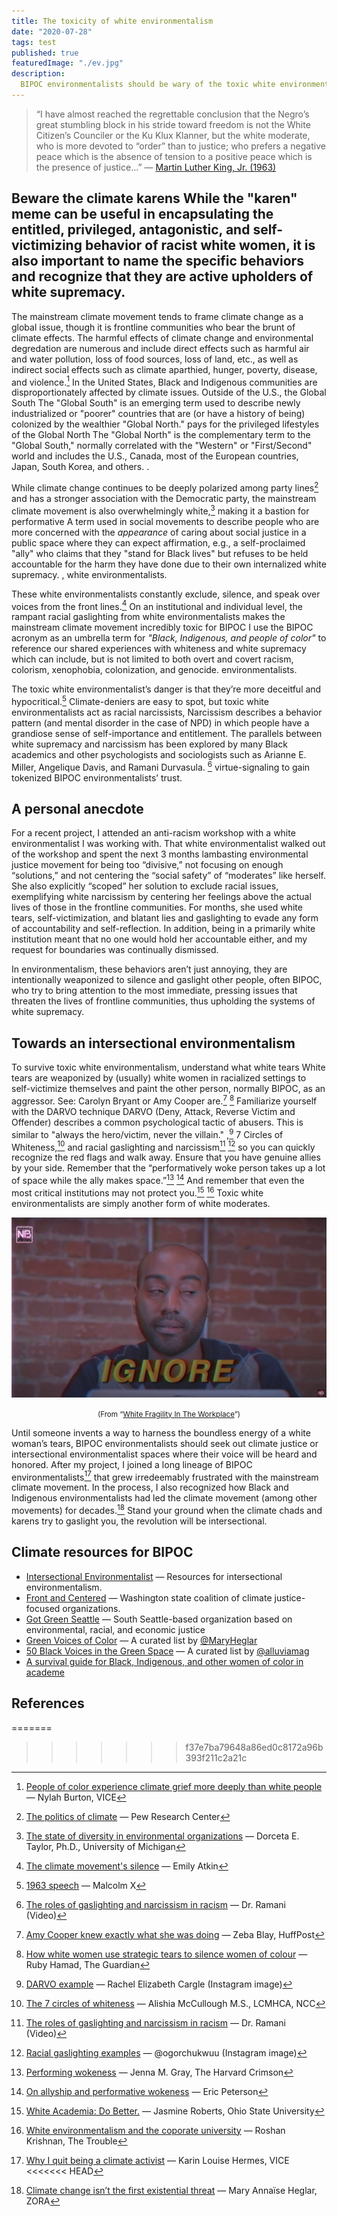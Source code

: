 ```yaml
---
title: The toxicity of white environmentalism
date: "2020-07-28"
tags: test
published: true
featuredImage: "./ev.jpg"
description:
  BIPOC environmentalists should be wary of the toxic white environmentalists who will shamelessly virtue signal while silencing and gaslighting those who dare demand accountability.
---
```


> “I have almost reached the regrettable conclusion that the Negro’s great stumbling block in his stride toward freedom is not the White Citizen’s Counciler or the Ku Klux Klanner, but the white moderate, who is more devoted to “order” than to justice; who prefers a negative peace which is the absence of tension to a positive peace which is the presence of justice…” — [Martin Luther King, Jr. (1963)](https://www.africa.upenn.edu/Articles_Gen/Letter_Birmingham.html)

## Beware the climate <a class="annotation">karens<span> While the "karen" meme can be useful in encapsulating the entitled, privileged, antagonistic, and self-victimizing behavior of racist white women, it is also important to name the specific behaviors and recognize that they are active upholders of white supremacy.</span></a>


The mainstream climate movement tends to frame climate change as a global issue, though it is frontline communities who bear the brunt of <a class="annotation">climate effects.<span>
  The harmful effects of climate change and environmental degredation are numerous and include direct effects such as harmful air and water pollution, loss of food sources, loss of land, etc., as well as indirect social effects such as climate aparthied, hunger, poverty, disease, and violence.</span></a>[^1]
In the United States, Black and Indigenous communities are disproportionately affected by climate issues. Outside of the U.S., the <a class="annotation">Global South<span>
  The "Global South" is an emerging term used to describe newly industrialized or "poorer" countries that are (or have a history of being) colonized by the wealthier "Global North."
</span></a> pays for the privileged lifestyles of the <a class="annotation">Global North<span>
  The "Global North" is the complementary term to the "Global South," normally correlated with the "Western" or "First/Second" world and includes the U.S., Canada, most of the European countries, Japan, South Korea, and others.
</span></a>.

While climate change continues to be deeply polarized among party lines[^2] and has a stronger association with the Democratic party, the mainstream climate movement is also overwhelmingly white,[^3] making it a bastion for <a class="annotation">performative<span>
  A term used in social movements to describe people who are more concerned with the <em>appearance</em> of caring about social justice in a public space where they can expect affirmation, e.g., a self-proclaimed "ally" who claims that they "stand for Black lives" but refuses to be held accountable for the harm they have done due to their own internalized white supremacy.
</span></a>, white environmentalists.

These white environmentalists constantly exclude, silence, and speak over voices from the front lines.[^4] On an institutional and individual level, the rampant racial gaslighting from white environmentalists makes the mainstream climate movement incredibly toxic for <a class="annotation">BIPOC<span>
  I use the BIPOC acronym as an umbrella term for <em>"Black, Indigenous, and people of color"</em> to reference our shared experiences with whiteness and white supremacy which can include, but is not limited to both overt and covert racism, colorism, xenophobia, colonization, and genocide.
</span></a> environmentalists.

The toxic white environmentalist’s danger is that they’re more deceitful and hypocritical.[^5] Climate-deniers are easy to spot, but toxic white environmentalists act as <a class="annotation">racial narcissists,<span>
  Narcissism describes a behavior pattern (and mental disorder in the case of NPD) in which people have a grandiose sense of self-importance and entitlement. The parallels between white supremacy and narcissism has been explored by many Black academics and other psychologists and sociologists such as Arianne E. Miller, Angelique Davis, and Ramani Durvasula.
</span></a>[^6] virtue-signaling to gain tokenized BIPOC environmentalists’ trust.

## A personal anecdote

For a recent project, I attended an anti-racism workshop with a white environmentalist I was working with. That white environmentalist walked out of the workshop and spent the next 3 months lambasting environmental justice movement for being too “divisive,” not focusing on enough “solutions,” and not centering the “social safety” of “moderates” like herself. She also explicitly “scoped” her solution to exclude racial issues, exemplifying white narcissism by centering her feelings above the actual lives of those in the frontline communities. For months, she used white tears, self-victimization, and blatant lies and gaslighting to evade any form of accountability and self-reflection. In addition, being in a primarily white institution meant that no one would hold her accountable either, and my request for boundaries was continually dismissed.

In environmentalism, these behaviors aren’t just annoying, they are intentionally weaponized to silence and gaslight other people, often BIPOC, who try to bring attention to the most immediate, pressing issues that threaten the lives of frontline communities, thus upholding the systems of white supremacy.

## Towards an intersectional environmentalism

To survive toxic white environmentalism, understand what <a class="annotation">white tears<span>
  White tears are weaponized by (usually) white women in racialized settings to self-victimize themselves and paint the other person, normally BIPOC, as an aggressor. See: Carolyn Bryant or Amy Cooper
</span></a> are.[^7] [^8] Familiarize yourself with the <a class="annotation">DARVO technique<span>
  DARVO (Deny, Attack, Reverse Victim and Offender) describes a common psychological tactic of abusers. This is similar to "always the hero/victim, never the villain."
</span></a>,[^9] 7 Circles of Whiteness,[^10] and racial gaslighting and narcissism[^6] [^11] so you can quickly recognize the red flags and walk away. Ensure that you have genuine allies by your side. Remember that the “performatively woke person takes up a lot of space while the ally makes space.”[^12] [^13] And remember that even the most critical institutions may not protect you.[^14] [^15] Toxic white environmentalists are simply another form of white moderates.

<center>

![Image of man with caption that says "ignore" from "White Fragility in the Workplace"](./ignore.png)

<small>
(From “<a href="https://www.youtube.com/watch?v=ZPDpcYEdiOg">White Fragility In The Workplace</a>”)
</small>
</center>

Until someone invents a way to harness the boundless energy of a white woman’s tears, BIPOC environmentalists should seek out climate justice or intersectional environmentalist spaces where their voice will be heard and honored. After my project, I joined a long lineage of BIPOC environmentalists[^16] that grew irredeemably frustrated with the mainstream climate movement. In the process, I also recognized how Black and Indigenous environmentalists had led the climate movement (among other movements) for decades.[^17] Stand your ground when the climate chads and karens try to gaslight you, the revolution will be intersectional.

## Climate resources for BIPOC

- [Intersectional Environmentalist](https://www.intersectionalenvironmentalist.com/) — Resources for intersectional environmentalism.
- [Front and Centered](https://frontandcentered.org/) — Washington state coalition of climate justice-focused organizations.
- [Got Green Seattle](https://gotgreenseattle.org/) — South Seattle-based organization based on environmental, racial, and economic justice
- [Green Voices of Color](https://twitter.com/i/lists/1087490564977819648) — A curated list by [@MaryHeglar](https://twitter.com/MaryHeglar)
- [50 Black Voices in the Green Space](https://www.instagram.com/p/CBOthLgncU_/?igshid=1p7sp5rdnwg5x) — A curated list by [@alluviamag](https://www.instagram.com/alluviamag/)
- [A survival guide for Black, Indigenous, and other women of color in academe](https://www.chronicle.com/article/a-survival-guide-for-black-indigenous-and-other-women-of-color-in-academe)

## References

[^1]: [People of color experience climate grief more deeply than white people](https://www.vice.com/en_us/article/v7ggqx/people-of-color-experience-climate-grief-more-deeply-than-white-people) — Nylah Burton, VICE

[^2]: [The politics of climate](https://www.pewresearch.org/science/2016/10/04/the-politics-of-climate/) — Pew Research Center

[^3]: [The state of diversity in environmental organizations](https://orgs.law.harvard.edu/els/files/2014/02/FullReport_Green2.0_FINALReducedSize.pdf) — Dorceta E. Taylor, Ph.D., University of Michigan

[^4]: [The climate movement's silence](https://heated.world/p/the-climate-movements-silence) — Emily Atkin

[^5]: [1963 speech](https://www.digitalhistory.uh.edu/disp_textbook.cfm?smtid=3&psid=3619) — Malcolm X

[^6]: [The roles of gaslighting and narcissism in racism](https://www.youtube.com/watch?v=4aZKNck6LDE) — Dr. Ramani (Video)

[^7]: [Amy Cooper knew exactly what she was doing](https://www.huffpost.com/entry/amy-cooper-knew-exactly-what-she-was-doing_n_5ecd1d89c5b6c1f281e0fbc5) — Zeba Blay, HuffPost

[^8]: [How white women use strategic tears to silence women of colour](https://www.theguardian.com/commentisfree/2018/may/08/how-white-women-use-strategic-tears-to-avoid-accountability) — Ruby Hamad, The Guardian

[^9]: [DARVO example](https://www.instagram.com/p/CBAAOX3HN7c/) — Rachel Elizabeth Cargle (Instagram image)

[^10]: [The 7 circles of whiteness](https://medium.com/@alishiamccullough/the-7-circles-of-whiteness-cb60e53d14e0) — Alishia McCullough M.S., LCMHCA, NCC

[^11]: [Racial gaslighting examples](https://www.instagram.com/p/CA82O3YlqUS/) — @ogorchukwuu (Instagram image) 

[^12]: [Performing wokeness](https://www.thecrimson.com/column/better-left-unsaid/article/2018/10/1/gray-performing-wokeness/) — Jenna M. Gray, The Harvard Crimson

[^13]: [On allyship and performative wokeness](https://medium.com/@Tawdry_Hepburn/on-allyship-and-performative-wokeness-30581808bf8b) — Eric Peterson

[^14]: [White Academia: Do Better.](https://medium.com/the-faculty/white-academia-do-better-fa96cede1fc5) — Jasmine Roberts, Ohio State University

[^15]: [White environmentalism and the coporate university](https://www.the-trouble.com/content/2020/4/27/white-environmentalism-and-the-corporate-university) — Roshan Krishnan, The Trouble

[^16]: [Why I quit being a climate activist](https://www.vice.com/en_us/article/g5x5ny/why-i-quit-being-a-climate-activist) — Karin Louise Hermes, VICE
<<<<<<< HEAD

[^17]: [Climate change isn’t the first existential threat](https://zora.medium.com/sorry-yall-but-climate-change-ain-t-the-first-existential-threat-b3c999267aa0) — Mary Annaïse Heglar, ZORA


<!--
https://www.washingtonpost.com/nation/2020/05/27/this-invokes-history-terror-central-park-incident-between-white-woman-black-man-is-part-fraught-legacy/
-->
=======

[^17]: [Climate change isn’t the first existential threat](https://zora.medium.com/sorry-yall-but-climate-change-ain-t-the-first-existential-threat-b3c999267aa0) — Mary Annaïse Heglar, ZORA
>>>>>>> f37e7ba79648a86ed0c8172a96b393f211c2a21c

